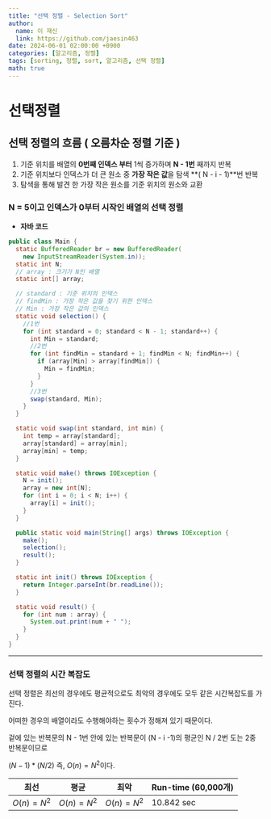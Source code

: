 ```yaml
---
title: "선택 정렬 - Selection Sort"
author:
  name: 이 재신
  link: https://github.com/jaesin463
date: 2024-06-01 02:00:00 +0900
categories: [알고리즘, 정렬]
tags: [sorting, 정렬, sort, 알고리즘, 선택 정렬]
math: true
---
```


# 선택정렬

## **선택 정렬의 흐름 ( 오름차순 정렬 기준 )**
1. 기준 위치를 배열의 **0번째 인덱스 부터** 1씩 증가하며 **N - 1번** 째까지 반복
2. 기준 위치보다 인덱스가 더 큰 원소 중 **가장 작은 값**을 탐색 **( N - i  - 1)**번 반복
3. 탐색을 통해 발견 한 가장 작은 원소를 기준 위치의 원소와 교환

### **N = 5이고 인덱스가 0부터 시작인 배열의 선택 정렬**

[//]: # (![img.png]&#40;./img.png&#41;)
- **자바 코드**

```java
public class Main {
  static BufferedReader br = new BufferedReader(
    new InputStreamReader(System.in));
  static int N;
  // array : 크기가 N인 배열
  static int[] array;

  // standard : 기준 위치의 인덱스
  // findMin : 가장 작은 값을 찾기 위한 인덱스
  // Min : 가장 작은 값의 인덱스
  static void selection() {
    //1번
    for (int standard = 0; standard < N - 1; standard++) {
      int Min = standard;
      //2번
      for (int findMin = standard + 1; findMin < N; findMin++) {
        if (array[Min] > array[findMin]) {
          Min = findMin;
        }
      }
      //3번
      swap(standard, Min);
    }
  }

  static void swap(int standard, int min) {
    int temp = array[standard];
    array[standard] = array[min];
    array[min] = temp;
  }

  static void make() throws IOException {
    N = init();
    array = new int[N];
    for (int i = 0; i < N; i++) {
      array[i] = init();
    }
  }

  public static void main(String[] args) throws IOException {
    make();
    selection();
    result();
  }

  static int init() throws IOException {
    return Integer.parseInt(br.readLine());
  }

  static void result() {
    for (int num : array) {
      System.out.print(num + " ");
    }
  }
}
```

---

### 선택 정렬의 시간 복잡도

선택 정렬은 최선의 경우에도 평균적으로도 최악의 경우에도 모두 같은 시간복잡도를 가진다.

어떠한 경우의 배열이라도 수행해야하는 횟수가 정해져 있기 때문이다.

겉에 있는 반복문의 N - 1번 안에 있는 반복문이 (N - i -1)의 평균인 N / 2번 도는 2중 반복문이므로

$( N - 1 ) * ( N  /  2 )$  즉, $O(n) = N^2$이다.

| 최선 | 평균 | 최악 | Run-time (60,000개) |
| --- | --- | --- | --- |
|  $O(n) = N^2$  |  $O(n) = N^2$ |  $O(n) = N^2$ | 10.842 sec |

